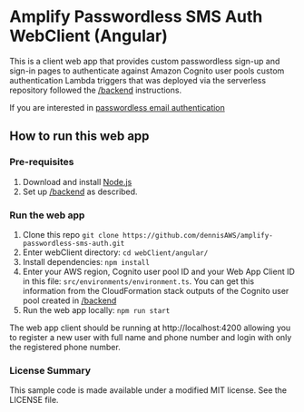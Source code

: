 # Amplify Passwordless SMS Auth WebClient (Angular)

This is a client web app that provides custom passwordless sign-up and sign-in pages to authenticate against Amazon Cognito user pools custom authentication Lambda triggers that was deployed via the serverless repository followed the [/backend](https://github.com/dennisAWS/amplify-passwordless-sms-auth/tree/master/backend) instructions.

If you are interested in [passwordless email authentication](https://github.com/aws-samples/amazon-cognito-passwordless-email-auth/tree/master/cognito)
## How to run this web app

### Pre-requisites

1. Download and install [Node.js](https://nodejs.org/en/download/)
2. Set up [/backend](https://github.com/dennisAWS/amplify-passwordless-sms-auth/tree/master/backend) as described.

### Run the web app

1. Clone this repo 
`git clone https://github.com/dennisAWS/amplify-passwordless-sms-auth.git`
2. Enter webClient directory: `cd webClient/angular/`
3. Install dependencies: `npm install`
4. Enter your AWS region, Cognito user pool ID and your Web App Client ID in this file: `src/environments/environment.ts`. You can get this information from the CloudFormation stack outputs of the Cognito user pool created in [/backend](https://github.com/dennisAWS/amplify-passwordless-sms-auth/tree/master/backend)
5. Run the web app locally: `npm run start`

The web app client should be running at http://localhost:4200 allowing you to register a new user with full name and phone number and login with only the registered phone number.

### License Summary

This sample code is made available under a modified MIT license. See the LICENSE file.
